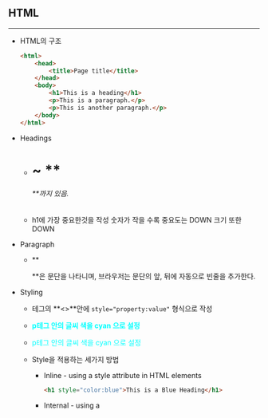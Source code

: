 ## HTML

---

* HTML의 구조

  ```html
  <html>
      <head>
          <title>Page title</title>
      </head>
      <body>
          <h1>This is a heading</h1>
          <p>This is a paragraph.</p>
          <p>This is another paragraph.</p>
      </body>
  </html>
  ```

* Headings

  * **<h1>** ~ **<h6>**까지 있음.
  * h1에 가장 중요한것을 작성 숫자가 작을 수록 중요도는 DOWN 크기 또한 DOWN

* Paragraph

  * **<p>**은 문단을 나타니며, 브라우저는 문단의 앞, 뒤에 자동으로 빈줄을 추가한다.

* Styling

  * 테그의 **<>**안에 `style="property:value"` 형식으로 작성

  * **<p style="color : cyan">p테그 안의 글씨 색을 cyan 으로 설정</p>**

  * <p style="color : cyan">p테그 안의 글씨 색을 cyan 으로 설정</p>

  * Style을 적용하는 세가지 방법

    * Inline - using a style attribute in HTML elements

      ```html
      <h1 style="color:blue">This is a Blue Heading</h1>
      ```

    * Internal - using a **<style>** element in the HTML **<head>** section

      ```html
      <head>
          <Style>
              h1 {
                  color:blue;
              }
          </Style>
      </head>
      ```

    * External - using one or more extenal CSS files

      ```html
      <head>
          <link rel="stylesheet" href="styles.css">
      </head>
      ```

      

<h2 style = color:peru>CSS</h2>

---

<h2 text-align:center> form요소의 중요속성 </h2>





## emmet

---

* html, css등을 작성할 때, 시간을 단축시켜주는 확장기능!
* emmet플러그인만 설치되어 있다면 사용가능!!

####  기본문법

* **`div>ul>li`** : **자식 요소**

  ```html
  <div>
      <ul>
          <li></li>
      </ul>
  </div>
  ```

* **`div+p+bq`** : **형제 요소**, 같은 단계에 위치한 요소를 생성

  ```html
  <div></div>
  <p></p>
  <blockquote></blockquote>
  ```

* **`ul>li*5`** : *n : n개 생성

  ```html
  <ul>
      <li></li>
      <li></li>
      <li></li>
      <li></li>
      <li></li>
  </ul>
  ```

* **`ul>li.item$*5`** or **`ul>li#item$*5`** : **.** 은 class, **#** 은 id

  ```html
  <ul>
      <li class="item1"></li>
      <li class="item2"></li>
      <li class="item3"></li>
      <li class="item4"></li>
      <li class="item5"></li>
  </ul>
  ```

* `div+div>p>span+em^bq` : **^** 한 단계 위에 요소를 배치

  ```html
  <div></div>
  <div>
      <p>
          <span></span>
          <em></em>
      </p>
      <blockquote></blockquote>
  </div>
  ```

* `div+div>span>p>span+em^^bq` : ^^ 두 단계 위에 요소를 배치, **^^...^** ^^...^단계 위에! 

  ```html
  <div></div>
  <div>
      <span>
          <p><span></span><em></em></p>
      </span>
      <blockquote></blockquote>
  </div>
  ```

* `div>(header>ul>li*2>a)+footer>p` 

  ```html
  <div>
      <header>
          <ul>
              <li><a href=""></a></li>
              <li><a href=""></a></li>
          </ul>
      </header>
      <footer>
          <p></p>
      </footer>
  </div>
  ```

* `(div>dl>(dt+dd)*3)+footer>p`

  ```html
  <div>
    <dl>
      <dt></dt>
      <dd></dd>
      <dt></dt>
      <dd></dd>
      <dt></dt>
      <dd></dd>
    </dl>
  </div>
  <footer>
    <p></p>
  </footer>
  ```

  

* [emmet](https://nachwon.github.io/How_to_use_emmet/)

  > Che1's Blog
